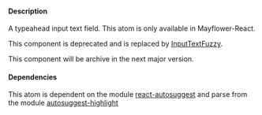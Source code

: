 #### Description
A typeahead input text field. This atom is only available in Mayflower-React.

This component is deprecated and is replaced by [InputTextFuzzy](../InputTextFuzzy).

This component will be archive in the next major version.

#### Dependencies
This atom is dependent on the module [react-autosuggest](https://github.com/moroshko/react-autosuggest) and parse from the module [autosuggest-highlight](https://github.com/moroshko/autosuggest-highlight)
